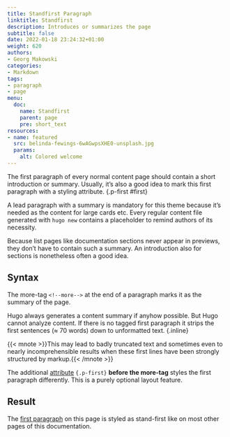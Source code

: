 ```yaml
---
title: Standfirst Paragraph
linktitle: Standfirst
description: Introduces or summarizes the page
subtitle: false
date: 2022-01-18 23:24:32+01:00
weight: 620
authors:
- Georg Makowski
categories:
- Markdown
tags:
- paragraph
- page
menu:
  doc:
    name: Standfirst
    parent: page
    pre: short_text
resources:
- name: featured
  src: belinda-fewings-6wAGwpsXHE0-unsplash.jpg
  params:
    alt: Colored welcome
---
```


The first paragraph of every normal content page should contain a short introduction or summary. Usually, it’s also a good idea to mark this first paragraph with a styling attribute.
{.p-first #first} <!--more-->

A lead paragraph with a summary is mandatory for this theme because it’s needed as the content for large cards etc. Every regular content file generated with `hugo new` contains a placeholder to remind authors of its necessity.

Because list pages like documentation sections never appear in previews, they don’t have to contain such a summary. An introduction also for sections is nonetheless often a good idea.

## Syntax
The more-tag `<!--more-->` at the end of a paragraph marks it as the summary of the page.

Hugo always generates a content summary if anyhow possible. But Hugo cannot analyze content. If there is no tagged first paragraph it strips the first sentences (≈ 70 words) down to unformatted text.
{.inline}

{{< mnote >}}This may lead to badly truncated text and sometimes even to nearly incomprehensible results when these first lines have been strongly structured by markup.{{< /mnote >}}

The additional [attribute](/doc/enhancing/attribute) `{.p-first}` **before the more-tag** styles the first paragraph differently. This is a purely optional layout feature.

## Result
The [first paragraph](#first) on this page is styled as stand-first like on most other pages of this documentation.
